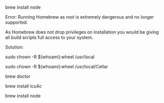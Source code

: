 brew install node

Error: Running Homebrew as root is extremely dangerous and no longer supported. 

As Homebrew does not drop privileges on installation you would be giving all build scripts full access to your system.

Solution:

sudo chown -R $(whoami):wheel /usr/local

sudo chown -R $(whoami):wheel /usr/local/Cellar

brew doctor

brew install icu4c

brew install node
